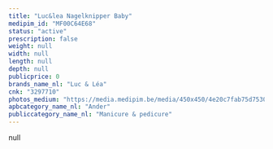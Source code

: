 ```yaml
---
title: "Luc&lea Nagelknipper Baby"
medipim_id: "MF00C64E68"
status: "active"
prescription: false
weight: null
width: null
length: null
depth: null
publicprice: 0
brands_name_nl: "Luc & Léa"
cnk: "3297710"
photos_medium: "https://media.medipim.be/media/450x450/4e20c7fab75d753042a8b3ca700f342b.jpg"
apbcategory_name_nl: "Ander"
publiccategory_name_nl: "Manicure & pedicure"
---
```

null
